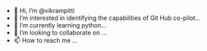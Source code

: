 - 👋 Hi, I’m @vikrampitti
- 👀 I’m interested in identifying the capabilities of Git Hub co-pilot...
- 🌱 I’m currently learning python...
- 💞️ I’m looking to collaborate on ...
- 📫 How to reach me ...

<!---
vikrampitti/vikrampitti is a ✨ special ✨ repository because its `README.md` (this file) appears on your GitHub profile.
You can click the Preview link to take a look at your changes.
--->
